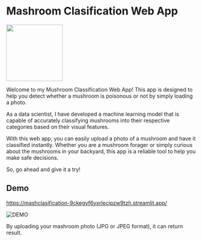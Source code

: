 
# Mashroom Clasification Web App
<img align="center" height="150" src="24989308_MotionElements_hud-monochrome-front_converted_727542-480x270-3s-q2.gif"  />


Welcome to my Mushroom Classification Web App!
This app is designed to help you detect whether a mushroom is poisonous or not by simply loading a photo. 

As a data scientist, I have developed a machine learning model that is capable of accurately classifying mushrooms into their respective categories based on their visual features. 

With this web app, you can easily upload a photo of a mushroom and have it classified instantly. Whether you are a mushroom forager or simply curious about the mushrooms in your backyard, this app is a reliable tool to help you make safe decisions. 

So, go ahead and give it a try!
## Demo
https://mashclasification-9ckegyf6yxrlecipzw9tzh.streamlit.app/

![DEMO](https://via.placeholder.com/468x300?text=App+Screenshot+Here)

By uploading your mashroom photo (JPG or JPEG format), it can return result.
